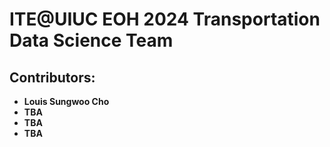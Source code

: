 # ITE@UIUC EOH 2024 Transportation Data Science Team

## Contributors:
- **Louis Sungwoo Cho**
- **TBA**
- **TBA**
- **TBA**
